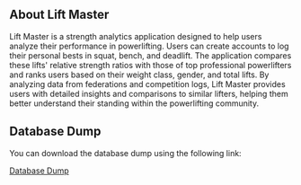 ## About Lift Master

Lift Master is a strength analytics application designed to help users analyze their performance in powerlifting. Users can create accounts to log their personal bests in squat, bench, and deadlift. The application compares these lifts' relative strength ratios with those of top professional powerlifters and ranks users based on their weight class, gender, and total lifts. By analyzing data from federations and competition logs, Lift Master provides users with detailed insights and comparisons to similar lifters, helping them better understand their standing within the powerlifting community.


## Database Dump

You can download the database dump using the following link:

[Database Dump](https://drive.google.com/file/d/1cPF3lK8KpyRVssGNmNLJdkfLss0FXLW-/view?usp=sharing)
